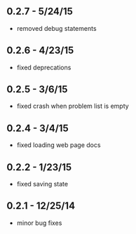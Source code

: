 ## 0.2.7 - 5/24/15
* removed debug statements

## 0.2.6 - 4/23/15
* fixed deprecations

## 0.2.5 - 3/6/15
* fixed crash when problem list is empty

## 0.2.4 - 3/4/15
* fixed loading web page docs

## 0.2.2 - 1/23/15
* fixed saving state

## 0.2.1 - 12/25/14
* minor bug fixes
